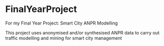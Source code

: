 # FinalYearProject
For my Final Year Project: Smart City ANPR Modelling

This project uses anonymised and/or synthesised ANPR data to carry out traffic modelling and mining for smart city management
